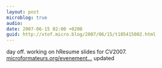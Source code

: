 ```yaml
---
layout: post
microblog: true
audio: 
date: 2007-06-15 02:00 +0200
guid: http://xtof.micro.blog/2007/06/15/t105415002.html
---
```

day off. working on hResume slides for CV2007. [microformateurs.org/evenement...](http://microformateurs.org/evenements/) updated
